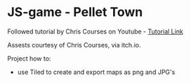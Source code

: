# JS-game - Pellet Town
Followed tutorial by Chris Courses on Youtube - [Tutorial Link](https://www.youtube.com/watch?v=yP5DKzriqXA&t=50s)

Assests courtesy of Chris Courses, via itch.io.

Project how to: 

- use Tiled to create and export maps as png and JPG's 